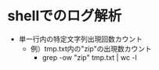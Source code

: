 # shellでのログ解析

* 単一行内の特定文字列出現回数カウント
  * 例）tmp.txt内の"zip"の出現数カウント
    * grep -ow "zip" tmp.txt | wc -l